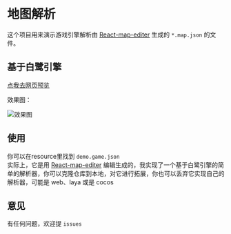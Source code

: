 # 地图解析 

这个项目用来演示游戏引擎解析由 [React-map-editer](https://github.com/checkmind/React-map-editer) 生成的 `*.map.json` 的文件。  
## 基于白鹭引擎   
[点我去网页预览](http://qqqdu.com/Map-editer-parse/map-parse/)  

效果图：  

![效果图](https://i.loli.net/2019/04/22/5cbca0352fd3e.gif
)

## 使用   

你可以在resource里找到 `demo.game.json`  
实际上，它是用 [React-map-editer](https://github.com/checkmind/React-map-editer) 编辑生成的，我实现了一个基于白鹭引擎的简单的解析器，你可以克隆仓库到本地，对它进行拓展，你也可以丢弃它实现自己的解析器，可能是 web、laya 或是 cocos  

## 意见  
有任何问题，欢迎提 `issues`
